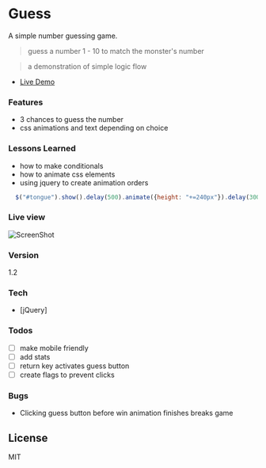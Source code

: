 # Guess

A simple number guessing game.
> guess a number 1 - 10 to match the monster's number

> a demonstration of simple logic flow 

- [Live Demo](http://nealcloud.github.io/guess) 

### Features
  - 3 chances to guess the number
  - css animations and text depending on choice
  
### Lessons Learned
 - how to make conditionals
 - how to animate css elements
 - using jquery to create animation orders

```javascript
  $("#tongue").show().delay(500).animate({height: "+=240px"}).delay(300).animate({height: "-=240px"});
```

### Live view
![ScreenShot](https://nealcloud.github.io/assets/img/c4.png)

### Version
1.2

### Tech
* [jQuery]

### Todos
 - [ ] make mobile friendly
 - [ ] add stats
 - [ ] return key activates guess button
 - [ ] create flags to prevent clicks

### Bugs
 - Clicking guess button before win animation finishes breaks game
 
License
----
MIT

